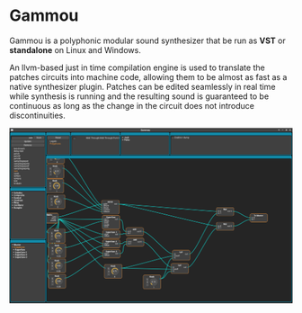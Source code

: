 # Gammou

Gammou is a polyphonic modular sound synthesizer that be run as **VST** or **standalone** on Linux and Windows.

An llvm-based just in time compilation engine is used to translate the patches circuits into machine code, allowing them to be almost as fast as a native synthesizer plugin. Patches can be edited seamlessly in real time while synthesis is running and the resulting sound is guaranteed to be continuous as long as the change in the circuit does not introduce discontinuities.

![screenshot](./doc/screenshot.png "screenshot")
